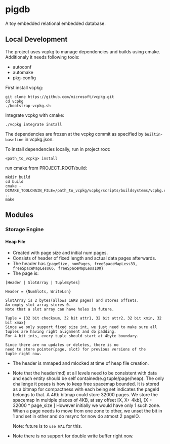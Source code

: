 # pigdb
A toy embedded relational embedded database.

## Local Development

The project uses vcpkg to manage dependencies and builds using cmake.
Additionaly it needs following tools:
- autoconf
- automake
- pkg-config

First install vcpkg:
```
git clone https://github.com/microsoft/vcpkg.git
cd vcpkg
./bootstrap-vcpkg.sh
```

Integrate vcpkg with cmake:
```
./vcpkg integrate install
```

The dependencies are frozen at the vcpkg commit as specified by `builtin-baseline` in vcpkg.json.

To install dependencies locally, run in project root:
```
<path_to_vcpkg> install
```

run cmake from PROJECT_ROOT/build:
```
mkdir build
cd build
cmake -DCMAKE_TOOLCHAIN_FILE=/path_to_vcpkg/vcpkg/scripts/buildsystems/vcpkg.cmake ..
make
```

## Modules

### Storage Engine


#### Heap File

- Created with page size and initial num pages.
- Consists of header of fixed length and actual data pages afterwards.
- The header has 
  `{pageSize, numPages, freeSpaceMapLess33, freeSpaceMapLess66, freeSpaceMapLess100}`
- The page is:

```
[Header | SlotArray | TupleBytes]

Header = {NumSlots, WriteLsn}

SlotArray is 2 bytes(allows 16KB pages) and stores offsets.
An empty slot array stores 0.
Note that a slot array can have holes in future.

Tuple = {32 bit checksum, 32 bit attr1, 32 bit attr2, 32 bit xmin, 32 bit xmax}
Since we only support fixed size int, we just need to make sure all tuples are having right alignment and do padding.
For 4 bit ints, every tuple should start at 4byte boundary.

Since there are no updates or deletes, there is no
need to store pointer(page, slot) for previous versions of the
tuple right now.
```

- The header is mmaped and mlocked at time of heap file creation.

- Note that the header(md) at all levels need to be consistent
  with data and each entity should be self contained(e.g tuple/page/heap). The only challenge it poses is
  how to keep free spacemap bounded.
  It is stored as a bitmap for compactness with each being set indicates the pageId belongs to that. A 4Kb bitmap could store 32000 pages.
  We store the spacemap in multiple places of 4KB,
  at say offset [X, X+ 4kb], [X + 32000 * page_size ]
  However initially we would have only 1 such zone.
  When a page needs to move from one zone to other, we unset the bit in 1 and set in other and do msync for now
  do atmost 2 pageIO.

  Note: future is to `use WAL` for this.

- Note there is no support for double write buffer right now.

